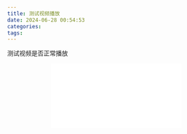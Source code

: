 ```yaml
---
title: 测试视频播放
date: 2024-06-28 00:54:53
categories:
tags:
---
```


测试视频是否正常播放

<div align="center">
<iframe src="//player.bilibili.com/player.html?isOutside=true&aid=1055838417&bvid=BV14n4y1X7vp&cid=1589621468&p=1" scrolling="no" border="0" frameborder="no" framespacing="0" allowfullscreen="true"></iframe>
</div>